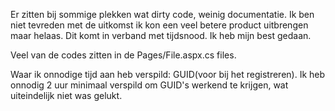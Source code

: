 Er zitten bij sommige plekken wat dirty code, weinig documentatie. Ik ben niet tevreden met de uitkomst ik kon een veel betere product uitbrengen maar helaas. Dit komt in verband met tijdsnood. Ik heb mijn best gedaan.

Veel van de codes zitten in de Pages/File.aspx.cs files.

Waar ik onnodige tijd aan heb verspild: GUID(voor bij het registreren). Ik heb onnodig 2 uur minimaal verspild om GUID's werkend te krijgen, wat uiteindelijk niet was gelukt.


